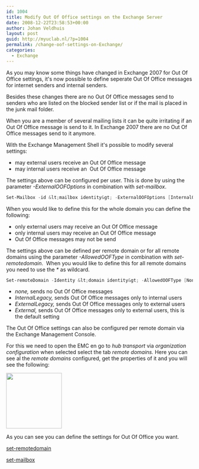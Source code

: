 ```yaml
---
id: 1004
title: Modify Out Of Office settings on the Exchange Server
date: 2008-12-22T23:58:53+00:00
author: Johan Veldhuis
layout: post
guid: http://myuclab.nl/?p=1004
permalink: /change-oof-settings-on-Exchange/
categories:
  - Exchange
---
```

As you may know some things have changed in Exchange 2007 for Out Of Office settings, it's now possible to define seperate Out Of Office messages for internet senders and internal senders.</p>
<p>Besides these changes there are no Out Of Office messages send to senders who are listed on the blocked sender list or if the mail is placed in the junk mail folder.</p>
<p>When you are a member of several mailing lists it can be quite irritating if an Out Of Office message is send to it. In Exchange 2007 there are no Out Of Office messages send to it anymore.</p>
<p>With the Exchange Management Shell it's possible to modify several settings:</p>
<ul>
<li>may external users receive an Out Of Office message</li>
<li>may internal users receive an  Out Of Office message</li>
</ul>
<p>The settings above can be configured per user. This is done by using the parameter <em>-ExternalOOFOptions </em>in combination with <em>set-mailbox</em>.</p>

```PowerShell
Set-Mailbox -id &lt;mailbox identity&gt; -ExternalOOFOptions [InternalOnly,External]
```

<p>When you would like to define this for the whole domain you can define the following:</p>
<ul>
<li>only external users may receive an Out Of Office message</li>
<li>only internal users may receive an Out Of Office message</li>
<li>Out Of Office messages may not be send</li>
</ul>
<p>The settings above can be defined per remote domain or for all remote domains using the parameter <em>-AllowedOOFType</em> in combination with <em>set-remotedomain</em>.  When you would like to define this for all remote domains you need to use the<em> * </em>as wildcard.</p>

```PowerShell
Set-remoteDomain -Identity &lt;domain identity&gt; -AllowedOOFType [None,InternalLegacy,ExternalLegacy,External(Default)]
```
<ul>
<li><em>none, </em>sends no Out Of Office messages</li>
<li><em>InternalLegacy, </em>sends Out Of Office messages only to internal users</li>
<li><em>ExternalLegacy, </em>sends Out Of Office messages only to external users</li>
<li><em>External, </em>sends Out Of Office messages only to external users, this is the default setting</li>
</ul>
<p>The Out Of Office settings can also be configured per remote domain via the Exchange Management Console.</p>
<p>For this we need to open the EMC en go to <em>hub transport </em>via <em>organization configuration</em> when selected select the tab <em>remote domains. </em>Here you can see al the <em>remote domains </em>configured, get the properties of it and you will see the following:</p>
<p><a href="https://myuclab.nl/wp-content/uploads/2008/12/oof_emc.jpg"><img class="alignnone size-thumbnail wp-image-1010" title="oof_emc" src="https://myuclab.nl/wp-content/uploads/2008/12/oof_emc-150x150.jpg" alt="" width="150" height="150" /></a></p>
<p>As you can see you can define the settings for Out Of Office you want.</p>
<p><a href="http://www.google.nl/url?sa=t&amp;source=web&amp;ct=res&amp;cd=1&amp;url=http%3A%2F%2Ftechnet.microsoft.com%2Fen-us%2Flibrary%2Faa997857.aspx&amp;ei=bgJQSbHvDpWN-gah7MjMDw&amp;usg=AFQjCNE_GbQE38v6mVkjLOrdMUTEoj0bbw&amp;sig2=TRoE6G1Ye_X9URKiYa2Tag" target="_blank">set-remotedomain</a></p>
<p><a href="http://www.google.nl/url?sa=t&amp;source=web&amp;ct=res&amp;cd=1&amp;url=http%3A%2F%2Ftechnet.microsoft.com%2Fen-us%2Flibrary%2Fbb123981.aspx&amp;ei=rAJQSbbuKcyL-gbJhozKDw&amp;usg=AFQjCNFiCxoRWSAZoTbDJnm1Z8WXxozOGQ&amp;sig2=yHr37wncgzcZdp45OSqqZg" target="_blank">set-mailbox</a>